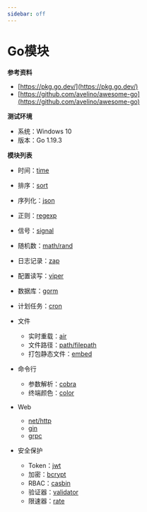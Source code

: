 ```yaml
---
sidebar: off
---
```


# Go模块

**参考资料**

* [https://pkg.go.dev/](https://pkg.go.dev/)
* [https://github.com/avelino/awesome-go](https://github.com/avelino/awesome-go)

**测试环境**

* 系统：Windows 10
* 版本：Go 1.19.3

**模块列表**

* 时间：[time](https://jinhui.dev/coding/go/modules/time.html)
* 排序：[sort](https://jinhui.dev/coding/go/modules/sort.html)
* 序列化：[json](https://jinhui.dev/coding/go/modules/json.html)
* 正则：[regexp](https://jinhui.dev/coding/go/modules/regexp.html)
* 信号：[signal](https://jinhui.dev/coding/go/modules/signal.html)
* 随机数：[math/rand](https://jinhui.dev/coding/go/modules/math-rand.html)
* 日志记录：[zap](https://jinhui.dev/coding/go/modules/zap.html)
* 配置读写：[viper](https://jinhui.dev/coding/go/modules/viper.html)
* 数据库：[gorm](https://jinhui.dev/coding/go/modules/gorm.html)
* 计划任务：[cron](https://jinhui.dev/coding/go/modules/cron.html)
* 文件

  * 实时重载：[air](https://jinhui.dev/coding/go/modules/air.html)
  * 文件路径：[path/filepath](https://jinhui.dev/coding/go/modules/path-filepath.html)
  * 打包静态文件：[embed](https://jinhui.dev/coding/go/modules/embed.html)
* 命令行
  * 参数解析：[cobra](https://jinhui.dev/coding/go/modules/cobra.html)
  * 终端颜色：[color](https://jinhui.dev/coding/go/modules/color.html)
* Web
  * [net/http](https://jinhui.dev/coding/go/modules/net-http.html)
  * [gin](https://jinhui.dev/coding/go/modules/gin.html)
  * [grpc](https://jinhui.dev/coding/go/modules/grpc.html)
* 安全保护

  * Token：[jwt](https://jinhui.dev/coding/go/modules/jwt.html)
  * 加密：[bcrypt](https://jinhui.dev/coding/go/modules/bcrypt.html)
  * RBAC：[casbin](https://jinhui.dev/coding/go/modules/casbin.html)
  * 验证器：[validator](https://jinhui.dev/coding/go/modules/validator.html)
  * 限速器：[rate](https://jinhui.dev/coding/go/modules/rate.html)
